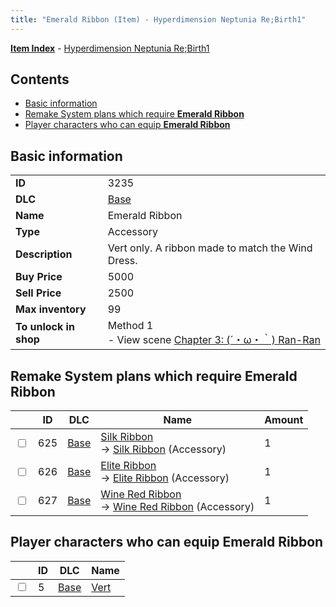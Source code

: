 ```yaml
---
title: "Emerald Ribbon (Item) - Hyperdimension Neptunia Re;Birth1"
---
```


[**Item Index**](/neptunia/rb1/item/index.html) - [Hyperdimension Neptunia Re;Birth1](/neptunia/rb1)

## Contents

- [Basic information](#basic-information)
- [Remake System plans which require **Emerald Ribbon**](#remake-system-plans-which-require-emerald-ribbon)
- [Player characters who can equip **Emerald Ribbon**](#player-characters-who-can-equip-emerald-ribbon)

## Basic information

|   |   |
| -- | -- |
| **ID** | 3235 |
| **DLC** | [Base](/neptunia/rb1/dlc/1-base.html) |
| **Name** | Emerald Ribbon |
| **Type** | Accessory |
| **Description** | Vert only. A ribbon made to match the Wind Dress. |
| **Buy Price** | 5000 |
| **Sell Price** | 2500 |
| **Max inventory** | 99 |
| **To unlock in shop** | Method 1<br />- View scene [Chapter 3: (´・ω・｀) Ran-Ran](/neptunia/rb1/scene/1-309-chapter-3-ran-ran.html) |

## Remake System plans which require **Emerald Ribbon**

|    | ID | DLC | Name | Amount |
| -- | -- | --- | ---- | ------ |
| <input type="checkbox" id="rb1-remake-1-625" class="trackbox" /> | 625 | [Base](/neptunia/rb1/dlc/1-base.html) | [Silk Ribbon](/neptunia/rb1/remake/1-625-silk-ribbon.html)<br />→ [Silk Ribbon](/neptunia/rb1/item/1-3236-silk-ribbon.html) (Accessory) | 1 |
| <input type="checkbox" id="rb1-remake-1-626" class="trackbox" /> | 626 | [Base](/neptunia/rb1/dlc/1-base.html) | [Elite Ribbon](/neptunia/rb1/remake/1-626-elite-ribbon.html)<br />→ [Elite Ribbon](/neptunia/rb1/item/1-3237-elite-ribbon.html) (Accessory) | 1 |
| <input type="checkbox" id="rb1-remake-1-627" class="trackbox" /> | 627 | [Base](/neptunia/rb1/dlc/1-base.html) | [Wine Red Ribbon](/neptunia/rb1/remake/1-627-wine-red-ribbon.html)<br />→ [Wine Red Ribbon](/neptunia/rb1/item/1-3238-wine-red-ribbon.html) (Accessory) | 1 |

## Player characters who can equip **Emerald Ribbon**

|    | ID | DLC | Name |
| -- | -- | --- | ---- |
| <input type="checkbox" id="rb1-player-1-5" class="trackbox" /> | 5 | [Base](/neptunia/rb1/dlc/1-base.html) | [Vert](/neptunia/rb1/player/1-5-vert.html) |
